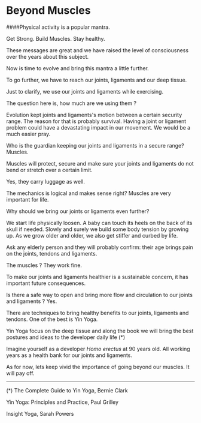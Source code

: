# Beyond Muscles

####Physical activity is a popular mantra. 

Get Strong. Build Muscles. Stay healthy. 

These messages are great and we have raised the level of consciousness over the years about this subject. 

Now is time to evolve and bring this mantra a little further.

To go further, we have to reach our joints, ligaments and our deep tissue. 

Just to clarify, we use our joints and ligaments while exercising.  

The question here is, how much are we using them ? 

Evolution kept joints and ligaments's motion between a certain security range. The reason for that is probably survival. Having a joint or ligament problem could have a devastating impact in our movement. We would be a much easier pray. 

Who is the guardian keeping our joints and ligaments in a secure range?  Muscles.

Muscles will protect, secure and make sure your joints and ligaments do not bend or stretch over a certain limit. 

Yes, they carry luggage as well.  

The mechanics is logical and makes sense right? Muscles are very important for life. 

Why should we bring our joints or ligaments even further? 

We start life physically loosen. A baby can touch its heels on the back of its skull if needed.  Slowly and surely we build some body tension by growing up. As we grow older and older, we also get stiffer and curbed by life. 

Ask any elderly person and they will probably confirm: their age brings pain on the joints, tendons and ligaments. 

The muscles ? They work fine. 

To make our joints and ligaments healthier is a sustainable concern, it has important future consequences. 

Is there a safe way to open and bring more flow and circulation to our joints and ligaments ? Yes. 

There are techniques to bring healthy benefits to our joints, ligaments and tendons. One of the best is Yin Yoga. 

Yin Yoga focus on the deep tissue and along the book we will bring the best postures and ideas to the developer daily life (*)

Imagine yourself as a developer *Homo erectus* at 90 years old. All working years as a health bank for our joints and ligaments. 

As for now, lets keep vivid the importance of going beyond our muscles. It will pay off. 

****
(*)
The Complete Guide to Yin Yoga, Bernie Clark

Yin Yoga: Principles and Practice, Paul Grilley

Insight Yoga, Sarah Powers

